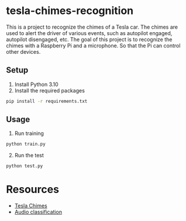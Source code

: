 # tesla-chimes-recognition
This is a project to recognize the chimes of a Tesla car. The chimes are used to alert the driver of various events, such as autopilot engaged, autopilot disengaged, etc. The goal of this project is to recognize the chimes with a Raspberry Pi and a microphone. So that the Pi can control other devices.


## Setup
1. Install Python 3.10
2. Install the required packages
```bash
pip install -r requirements.txt
```

## Usage
1. Run training
```bash
python train.py
```
2. Run the test
```bash
python test.py
```


# Resources
- [Tesla Chimes](https://www.reddit.com/r/teslamotors/comments/ehepm1/the_autopilot_chime_sounds_are_awesome_i/)
- [Audio classification](https://medium.com/@oluyaled/audio-classification-using-deep-learning-and-tensorflow-a-step-by-step-guide-5327467ee9ab)